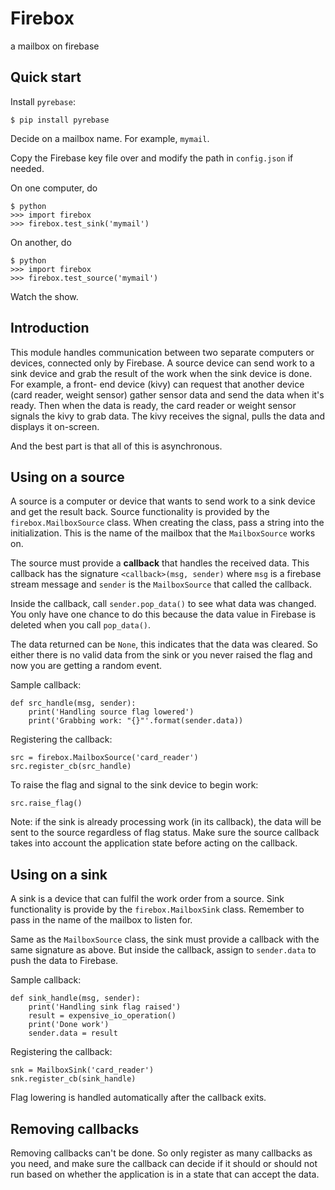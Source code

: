 # Firebox

a mailbox on firebase

## Quick start

Install `pyrebase`:

    $ pip install pyrebase

Decide on a mailbox name. For example, `mymail`.

Copy the Firebase key file over and modify the path in `config.json` if needed.

On one computer, do

    $ python
    >>> import firebox
    >>> firebox.test_sink('mymail')

On another, do

    $ python
    >>> import firebox
    >>> firebox.test_source('mymail')

Watch the show.

## Introduction

This module handles communication between two separate computers or devices, 
connected only by Firebase. A source device can send work to a sink device and
grab the result of the work when the sink device is done. For example, a front-
end device (kivy) can request that another device (card reader, weight sensor) 
gather sensor data and send the data when it's ready. Then when the data is 
ready, the card reader or weight sensor signals the kivy to grab data. The kivy
receives the signal, pulls the data and displays it on-screen.

And the best part is that all of this is asynchronous.

## Using on a source

A source is a computer or device that wants to send work to a sink device and 
get the result back. Source functionality is provided by the 
`firebox.MailboxSource` class. When creating the class, pass a string into the 
initialization. This is the name of the mailbox that the `MailboxSource` works 
on.

The source must provide a **callback** that handles the received data. This 
callback has the signature `<callback>(msg, sender)` where `msg` is a firebase
stream message and `sender` is the `MailboxSource` that called the callback.

Inside the callback, call `sender.pop_data()` to see what data was changed. You
only have one chance to do this because the data value in Firebase is deleted 
when you call `pop_data()`.

The data returned can be `None`, this indicates that the data was cleared. 
So either there is no valid data from the sink or you never raised the flag
and now you are getting a random event.

Sample callback:

    def src_handle(msg, sender):
        print('Handling source flag lowered')
        print('Grabbing work: "{}"'.format(sender.data))

Registering the callback:

    src = firebox.MailboxSource('card_reader')
    src.register_cb(src_handle)

To raise the flag and signal to the sink device to begin work:

    src.raise_flag()

Note: if the sink is already processing work (in its callback), the data will 
be sent to the source regardless of flag status. Make sure the source callback
takes into account the application state before acting on the callback.

## Using on a sink

A sink is a device that can fulfil the work order from a source. Sink 
functionality is provide by the `firebox.MailboxSink` class. Remember to pass in
the name of the mailbox to listen for.

Same as the `MailboxSource` class, the sink must provide a callback with the
same signature as above. But inside the callback, assign to `sender.data` to 
push the data to Firebase.

Sample callback:

    def sink_handle(msg, sender):
        print('Handling sink flag raised')
        result = expensive_io_operation()
        print('Done work')
        sender.data = result

Registering the callback:

    snk = MailboxSink('card_reader')
    snk.register_cb(sink_handle)

Flag lowering is handled automatically after the callback exits.

## Removing callbacks

Removing callbacks can't be done. So only register as many callbacks as you 
need, and make sure the callback can decide if it should or should not run 
based on whether the application is in a state that can accept the data.